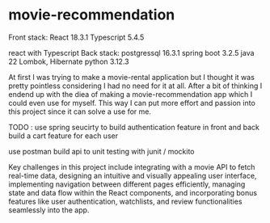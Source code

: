 # movie-recommendation


Front stack:
React 18.3.1
Typescript 5.4.5

react with Typescript
Back stack:
postgressql 16.3.1
spring boot 3.2.5
java 22
Lombok, Hibernate
python 3.12.3

At first I was trying to make a movie-rental application but I thought it was pretty pointless considering I had no need for it at all.
After a bit of thinking I endend up with the diea of making a movie-recommendation app which I could even use for myself.
This way I can put more effort and passion into this project since it can solve a use for me.

TODO :
use spring seucirty to build authentication feature in front and back
build a cart feature for each user

use postman
build api 
to unit testing with junit / mockito



Key challenges in this project include integrating with a movie API to fetch real-time data, designing an intuitive and visually appealing user interface, implementing navigation between different pages efficiently, managing state and data flow within the React components, and incorporating bonus features like user authentication, watchlists, and review functionalities seamlessly into the app.
